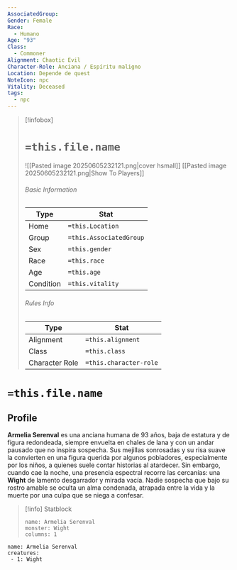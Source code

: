 ```yaml
---
AssociatedGroup: 
Gender: Female
Race:
  - Humano
Age: "93"
Class:
  - Commoner
Alignment: Chaotic Evil
Character-Role: Anciana / Espíritu maligno
Location: Depende de quest
NoteIcon: npc
Vitality: Deceased
tags:
  - npc
---
```




> [!infobox]
> # `=this.file.name`
> ![[Pasted image 20250605232121.png|cover hsmall]]
> [[Pasted image 20250605232121.png|Show To Players]]
> ###### Basic Information
> Type |  Stat |
> ---|---|
> Home | `=this.Location` |
> Group | `=this.AssociatedGroup` |
> Sex | `=this.gender` |
> Race | `=this.race` |
> Age | `=this.age` |
> Condition | `=this.vitality`|
> ###### Rules Info
> Type |  Stat |
> ---|---|
> Alignment | `=this.alignment` |
> Class | `=this.class` |
> Character Role | `=this.character-role` |

# `=this.file.name`
## Profile
**Armelia Serenval** es una anciana humana de 93 años, baja de estatura y de figura redondeada, siempre envuelta en chales de lana y con un andar pausado que no inspira sospecha. Sus mejillas sonrosadas y su risa suave la convierten en una figura querida por algunos pobladores, especialmente por los niños, a quienes suele contar historias al atardecer. Sin embargo, cuando cae la noche, una presencia espectral recorre las cercanías: una **Wight** de lamento desgarrador y mirada vacía. Nadie sospecha que bajo su rostro amable se oculta un alma condenada, atrapada entre la vida y la muerte por una culpa que se niega a confesar.

> [!info] Statblock
> ```statblock
> name: Armelia Serenval
> monster: Wight
> columns: 1
> ```

```encounter-table
name: Armelia Serenval
creatures:
 - 1: Wight
```

